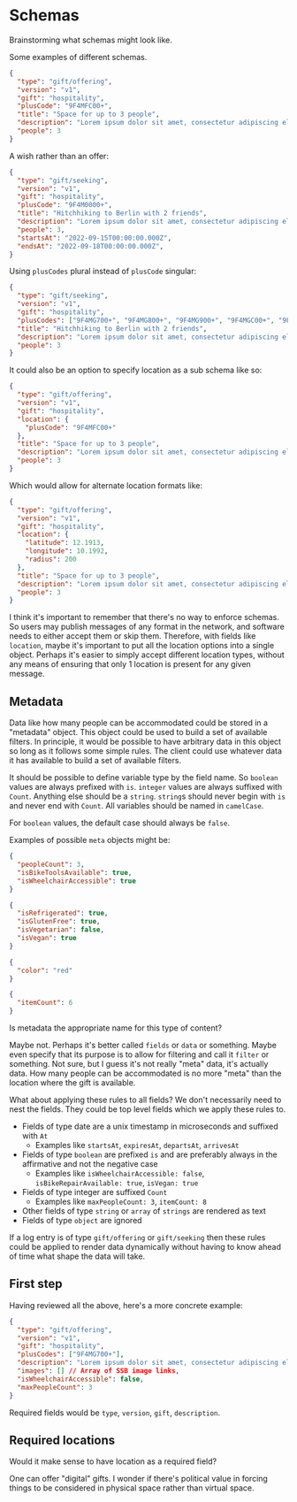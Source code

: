 # Schemas

Brainstorming what schemas might look like.

Some examples of different schemas.

```json
{
  "type": "gift/offering",
  "version": "v1",
  "gift": "hospitality",
  "plusCode": "9F4MFC00+",
  "title": "Space for up to 3 people",
  "description": "Lorem ipsum dolor sit amet, consectetur adipiscing elit. Duis.",
  "people": 3
}
```

A wish rather than an offer:

```json
{
  "type": "gift/seeking",
  "version": "v1",
  "gift": "hospitality",
  "plusCode": "9F4M0000+",
  "title": "Hitchhiking to Berlin with 2 friends",
  "description": "Lorem ipsum dolor sit amet, consectetur adipiscing elit. Duis.",
  "people": 3,
  "startsAt": "2022-09-15T00:00:00.000Z",
  "endsAt": "2022-09-18T00:00:00.000Z",
}
```

Using `plusCodes` plural instead of `plusCode` singular:

```json
{
  "type": "gift/seeking",
  "version": "v1",
  "gift": "hospitality",
  "plusCodes": ["9F4MG700+", "9F4MG800+", "9F4MG900+", "9F4MGC00+", "9F4MGF00+", "9F4MF800+", "9F4MF900+", "9F4MFC00+", "9F4MFF00+"],
  "title": "Hitchhiking to Berlin with 2 friends",
  "description": "Lorem ipsum dolor sit amet, consectetur adipiscing elit. Duis.",
  "people": 3
}
```

It could also be an option to specify location as a sub schema like so:

```json
{
  "type": "gift/offering",
  "version": "v1",
  "gift": "hospitality",
  "location": {
    "plusCode": "9F4MFC00+"
  },
  "title": "Space for up to 3 people",
  "description": "Lorem ipsum dolor sit amet, consectetur adipiscing elit. Duis.",
  "people": 3
}
```

Which would allow for alternate location formats like:

```json
{
  "type": "gift/offering",
  "version": "v1",
  "gift": "hospitality",
  "location": {
    "latitude": 12.1913,
    "longitude": 10.1992,
    "radius": 200
  },
  "title": "Space for up to 3 people",
  "description": "Lorem ipsum dolor sit amet, consectetur adipiscing elit. Duis.",
  "people": 3
}
```

I think it's important to remember that there's no way to enforce schemas. So users may publish messages of any format in the network, and software needs to either accept them or skip them. Therefore, with fields like `location`, maybe it's important to put all the location options into a single object. Perhaps it's easier to simply accept different location types, without any means of ensuring that only 1 location is present for any given message.

## Metadata

Data like how many people can be accommodated could be stored in a "metadata" object. This object could be used to build a set of available filters. In principle, it would be possible to have arbitrary data in this object so long as it follows some simple rules. The client could use whatever data it has available to build a set of available filters.

It should be possible to define variable type by the field name. So `boolean` values are always prefixed with `is`. `integer` values are always suffixed with `Count`. Anything else should be a `string`. `string`s should never begin with `is` and never end with `Count`. All variables should be named in `camelCase`.

For `boolean` values, the default case should always be `false`.

Examples of possible `meta` objects might be:

```json
{
  "peopleCount": 3,
  "isBikeToolsAvailable": true,
  "isWheelchairAccessible": true
}
```

```json
{
  "isRefrigerated": true,
  "isGlutenFree": true,
  "isVegetarian": false,
  "isVegan": true
}
```

```json
{
  "color": "red"
}
```

```json
{
  "itemCount": 6
}
```

Is metadata the appropriate name for this type of content?

Maybe not. Perhaps it's better called `fields` or `data` or something. Maybe even specify that its purpose is to allow for filtering and call it `filter` or something. Not sure, but I guess it's not really "meta" data, it's actually data. How many people can be accommodated is no more "meta" than the location where the gift is available.

What about applying these rules to all fields? We don't necessarily need to nest the fields. They could be top level fields which we apply these rules to.

- Fields of type date are a unix timestamp in microseconds and suffixed with `At`
  - Examples like `startsAt`, `expiresAt`, `departsAt`, `arrivesAt`
- Fields of type `boolean` are prefixed `is` and are preferably always in the affirmative and not the negative case
  - Examples like `isWheelchairAccessible: false`, `isBikeRepairAvailable: true`, `isVegan: true`
- Fields of type integer are suffixed `Count`
  - Examples like `maxPeopleCount: 3`, `itemCount: 8`
- Other fields of type `string` or `array` of `strings` are rendered as text
- Fields of type `object` are ignored

If a log entry is of type `gift/offering` or `gift/seeking` then these rules could be applied to render data dynamically without having to know ahead of time what shape the data will take.

## First step

Having reviewed all the above, here's a more concrete example:

```json
{
  "type": "gift/offering",
  "version": "v1",
  "gift": "hospitality",
  "plusCodes": ["9F4MG700+"],
  "description": "Lorem ipsum dolor sit amet, consectetur adipiscing elit. Duis.",
  "images": [] // Array of SSB image links,
  "isWheelchairAccessible": false,
  "maxPeopleCount": 3
}
```

Required fields would be `type`, `version`, `gift`, `description`.

## Required locations

Would it make sense to have location as a required field?

One can offer "digital" gifts. I wonder if there's political value in forcing things to be considered in physical space rather than virtual space.
